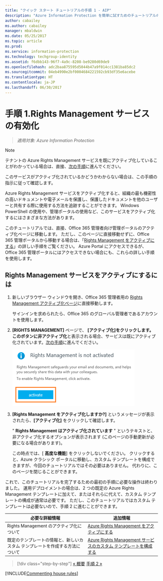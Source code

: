 ```yaml
---
title: "クイック スタート チュートリアルの手順 1 - AIP"
description: "Azure Information Protection を簡単に試すためのチュートリアルの手順 1 - Azure Rights Management サービスの有効化。"
author: cabailey
ms.author: cabailey
manager: mbaldwin
ms.date: 05/25/2017
ms.topic: article
ms.prod: 
ms.service: information-protection
ms.technology: techgroup-identity
ms.assetid: f6dbb143-96f7-4a9c-8208-be9280d69de9
ms.openlocfilehash: adc2baa875595d5044b47a9f014cc1381ba85dc2
ms.sourcegitcommit: 04eb4990e2bf0004684221592cb93df35e6acebe
ms.translationtype: HT
ms.contentlocale: ja-JP
ms.lasthandoff: 06/30/2017
---
```

# 手順 1.Rights Management サービスの有効化
<a id="step-1-activate-the-rights-management-service" class="xliff"></a>
 
>*適用対象: Azure Information Protection*

> [!NOTE]
>テナントの Azure Rights Management サービスを既にアクティブ化していることがわかっている場合は、直接、[次の手順](infoprotect-tutorial-step2.md)に進んでください。 
>
>このサービスがアクティブ化されているかどうかわからない場合は、この手順の指示に従って確認します。

Azure Rights Management サービスをアクティブ化すると、組織の最も機密性の高いドキュメントや電子メールを保護し、保護したドキュメントを他のユーザーと共有する際に使用する方法を追跡することができます。 Windows PowerShell の使用や、管理ポータルの使用など、このサービスをアクティブ化するにはさまざまな方法があります。

このチュートリアルでは、直接、Office 365 管理者向け管理ポータルのアクティブ化ページに移動します。 ただし、このページに直接移動せずに、Office 365 管理ポータルから移動する場合は、「[Rights Management をアクティブにする](../deploy-use/activate-service.md)」の詳しい手順をご覧ください。 Azure Portal にアクセスできるが、Office 365 管理ポータルにはアクセスできない場合にも、これらの詳しい手順を使用します。

## Rights Management サービスをアクティブにするには
<a id="to-activate-the-rights-management-service" class="xliff"></a>

1. 新しいブラウザー ウィンドウを開き、Office 365 管理者用の [Rights Management アクティブ化ページ](https://account.activedirectory.windowsazure.com/RmsOnline/Manage.aspx)に直接移動します。
    
    サインインを求められたら、Office 365 のグローバル管理者であるアカウントを使用します。

2. **[RIGHTS MANAGEMENT]** ページで、 **[アクティブ化]**をクリックします。 このボタンに**非アクティブ化**と表示される場合、サービスは既にアクティブ化されています。[次の手順](infoprotect-tutorial-step2.md)に進んでください。 

    ![Azure Information Protection クイック スタート チュートリアル手順 1 - サービスのアクティブ化](../media/info-protect-activate.png)

3. **[Rights Management をアクティブ化しますか?]** というメッセージが表示されたら、**[アクティブ化]** をクリックして確認します。

    " **Rights Management はアクティブ化されています** " というテキストと、非アクティブ化するオプションが表示されます (このページの手動更新が必要になる場合があります)。

    この時点では、[ **高度な機能**] をクリックしないでください。 クリックすると、Azure クラシック ポータルに移動し、カスタム テンプレートを構成できますが、今回のチュートリアルではその必要はありません。 代わりに、このページを閉じることができます。

これで、このチュートリアルを完了するための最初の手順に必要な操作は終わりました。 運用デプロイメントの場合は、2 つの既定の Azure Rights Management テンプレートに加えて、またはそれらに代えて、カスタム テンプレートの構成が通常は必要です。 ただし、このチュートリアルではカスタム テンプレートは必要ないので、手順 2 に進むことができます。

|必要な詳細情報|追加情報|
|--------------------------------|--------------------------|
|Rights Management のアクティブ化について|[Azure Rights Management をアクティブにする](../deploy-use/activate-service.md)|
|既定のテンプレートの情報と、新しいカスタム テンプレートを作成する方法について|[Azure Rights Management サービスのカスタム テンプレートを構成する](../deploy-use/configure-custom-templates.md)|

>[!div class="step-by-step"]
[&#171; 概要](infoprotect-quick-start-tutorial.md)
[手順 2 &#187;](infoprotect-tutorial-step2.md)

[!INCLUDE[Commenting house rules](../includes/houserules.md)]
